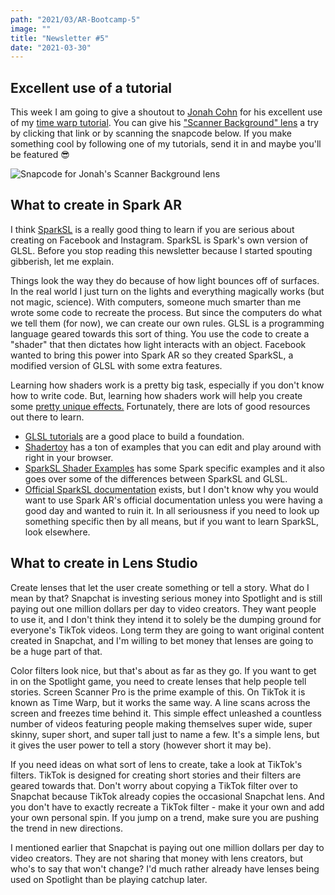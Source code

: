 ```yaml
---
path: "2021/03/AR-Bootcamp-5"
image: ""
title: "Newsletter #5"
date: "2021-03-30"
---
```


## Excellent use of a tutorial

This week I am going to give a shoutout to [Jonah Cohn](https://jonahcreative.pro/) for his excellent use of my [time warp tutorial](https://arbootcamp.com/snapchat-intermediate/time-warp). You can give his ["Scanner Background" lens](https://www.snapchat.com/unlock/?type=SNAPCODE&uuid=f8e369fb385345f597890d3d6425f5f4&metadata=01) a try by clicking that link or by scanning the snapcode below. If you make something cool by following one of my tutorials, send it in and maybe you'll be featured 😎

![Snapcode for Jonah's Scanner Background lens](/images/newsletter/2021/03/scanner-background-snapcode.png)

## What to create in Spark AR

I think [SparkSL](https://sparkar.facebook.com/ar-studio/learn/sparksl/sparksl-overview) is a really good thing to learn if you are serious about creating on Facebook and Instagram. SparkSL is Spark's own version of GLSL. Before you stop reading this newsletter because I started spouting gibberish, let me explain.

Things look the way they do because of how light bounces off of surfaces. In the real world I just turn on the lights and everything magically works (but not magic, science). With computers, someone much smarter than me wrote some code to recreate the process. But since the computers do what we tell them (for now), we can create our own rules. GLSL is a programming language geared towards this sort of thing. You use the code to create a "shader" that then dictates how light interacts with an object. Facebook wanted to bring this power into Spark AR so they created SparkSL, a modified version of GLSL with some extra features.

Learning how shaders work is a pretty big task, especially if you don't know how to write code. But, learning how shaders work will help you create some [pretty unique effects.](https://www.instagram.com/ar/196709648919346) Fortunately, there are lots of good resources out there to learn.

- [GLSL tutorials](https://www.google.com/search?q=getting+started+with+glsl) are a good place to build a foundation.
- [Shadertoy](https://www.shadertoy.com/) has a ton of examples that you can edit and play around with right in your browser.
- [SparkSL Shader Examples](https://github.com/aferriss/sparksl-shader-examples) has some Spark specific examples and it also goes over some of the differences between SparkSL and GLSL.
- [Official SparkSL documentation](https://sparkar.facebook.com/ar-studio/learn/sparksl/sparksl-overview) exists, but I don't know why you would want to use Spark AR's official documentation unless you were having a good day and wanted to ruin it. In all seriousness if you need to look up something specific then by all means, but if you want to learn SparkSL, look elsewhere.

## What to create in Lens Studio

Create lenses that let the user create something or tell a story. What do I mean by that? Snapchat is investing serious money into Spotlight and is still paying out one million dollars per day to video creators. They want people to use it, and I don't think they intend it to solely be the dumping ground for everyone's TikTok videos. Long term they are going to want original content created in Snapchat, and I'm willing to bet money that lenses are going to be a huge part of that.

Color filters look nice, but that's about as far as they go. If you want to get in on the Spotlight game, you need to create lenses that help people tell stories. Screen Scanner Pro is the prime example of this. On TikTok it is known as Time Warp, but it works the same way. A line scans across the screen and freezes time behind it. This simple effect unleashed a countless number of videos featuring people making themselves super wide, super skinny, super short, and super tall just to name a few. It's a simple lens, but it gives the user power to tell a story (however short it may be).

If you need ideas on what sort of lens to create, take a look at TikTok's filters. TikTok is designed for creating short stories and their filters are geared towards that. Don't worry about copying a TikTok filter over to Snapchat because TikTok already copies the occasional Snapchat lens. And you don't have to exactly recreate a TikTok filter - make it your own and add your own personal spin. If you jump on a trend, make sure you are pushing the trend in new directions.

I mentioned earlier that Snapchat is paying out one million dollars per day to video creators. They are not sharing that money with lens creators, but who's to say that won't change? I'd much rather already have lenses being used on Spotlight than be playing catchup later.
